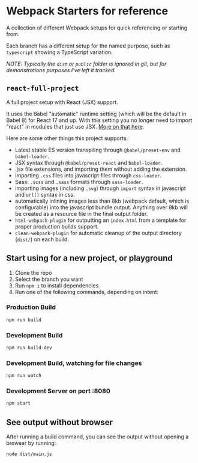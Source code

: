 # Webpack Starters for reference

A collection of different Webpack setups for quick referencing or starting from.

Each branch has a different setup for the named purpose, such as `typescript` showing a TypeScript variation.

_NOTE: Typically the `dist` or `public` folder is ignored in git, but for demonstrations purposes I've left it tracked._

## `react-full-project`

A full project setup with React (JSX) support.

It uses the Babel "automatic" runtime setting (which will be the default in Babel 8) for React 17 and up. With this setting you no longer need to import "react" in modules that just use JSX. [More on that here](https://babeljs.io/blog/2020/03/16/7.9.0#a-new-jsx-transform-11154).

Here are some other things this project supports:

- Latest stable ES version transpiling through `@babel/preset-env` and `babel-loader`.
- JSX syntax through `@babel/preset-react` and `babel-loader`.
- .jsx file extensions, and importing them without adding the extension.
- importing `.css` files into javascript files through `css-loader`.
- Sass: `.scss` and `.sass` formats through `sass-loader`.
- importing images (including `.svg`) through `import` syntax in javascript and `url()` syntax in css.
- automatically inlining images less than 8kb (webpack default, which is configurable) into the javascript bundle output. Anything over 8kb will be created as a resource file in the final output folder.
- `html-webpack-plugin` for outputting an `index.html` from a template for proper production builds support.
- `clean-webpack-plugin` for automatic cleanup of the output directory (`dist/`) on each build.

## Start using for a new project, or playground

1. Clone the repo
2. Select the branch you want
3. Run `npm i` to install dependencies
4. Run one of the following commands, depending on intent:

### Production Build

```bash
npm run build
```

### Development Build

```bash
npm run build-dev
```

### Development Build, watching for file changes

```bash
npm run watch
```

### Development Server on port :8080

```bash
npm start
```

## See output without browser

After running a build command, you can see the output without opening a browser by running:

```bash
node dist/main.js
```
